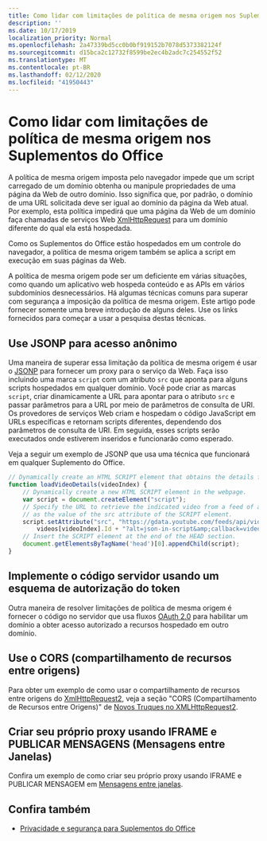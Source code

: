 ```yaml
---
title: Como lidar com limitações de política de mesma origem nos Suplementos do Office
description: ''
ms.date: 10/17/2019
localization_priority: Normal
ms.openlocfilehash: 2a47339bd5cc0b0bf919152b7078d5373382124f
ms.sourcegitcommit: d15bca2c12732f8599be2ec4b2adc7c254552f52
ms.translationtype: MT
ms.contentlocale: pt-BR
ms.lasthandoff: 02/12/2020
ms.locfileid: "41950443"
---
```

# <a name="addressing-same-origin-policy-limitations-in-office-add-ins"></a>Como lidar com limitações de política de mesma origem nos Suplementos do Office

A política de mesma origem imposta pelo navegador impede que um script carregado de um domínio obtenha ou manipule propriedades de uma página da Web de outro domínio. Isso significa que, por padrão, o domínio de uma URL solicitada deve ser igual ao domínio da página da Web atual. Por exemplo, esta política impedirá que uma página da Web de um domínio faça chamadas de serviços Web [XmlHttpRequest](https://www.w3.org/TR/XMLHttpRequest/) para um domínio diferente do qual ela está hospedada.

Como os Suplementos do Office estão hospedados em um controle do navegador, a política de mesma origem também se aplica a script em execução em suas páginas da Web.

A política de mesma origem pode ser um deficiente em várias situações, como quando um aplicativo web hospeda conteúdo e as APIs em vários subdomínios desnecessários. Há algumas técnicas comuns para superar com segurança a imposição da política de mesma origem. Este artigo pode fornecer somente uma breve introdução de alguns deles. Use os links fornecidos para começar a usar a pesquisa destas técnicas.

## <a name="use-jsonp-for-anonymous-access"></a>Use JSONP para acesso anônimo

Uma maneira de superar essa limitação da política de mesma origem é usar o [JSONP](https://www.w3schools.com/js/js_json_jsonp.asp) para fornecer um proxy para o serviço da Web. Faça isso incluindo uma marca `script` com um atributo `src` que aponta para alguns scripts hospedados em qualquer domínio. Você pode criar as marcas `script`, criar dinamicamente a URL para apontar para o atributo `src` e passar parâmetros para a URL por meio de parâmetros de consulta de URI. Os provedores de serviços Web criam e hospedam o código JavaScript em URLs específicas e retornam scripts diferentes, dependendo dos parâmetros de consulta de URI. Em seguida, esses scripts serão executados onde estiverem inseridos e funcionarão como esperado.

Veja a seguir um exemplo de JSONP que usa uma técnica que funcionará em qualquer Suplemento do Office.

```js
// Dynamically create an HTML SCRIPT element that obtains the details for the specified video.
function loadVideoDetails(videoIndex) {
    // Dynamically create a new HTML SCRIPT element in the webpage.
    var script = document.createElement("script");
    // Specify the URL to retrieve the indicated video from a feed of a current list of videos,
    // as the value of the src attribute of the SCRIPT element. 
    script.setAttribute("src", "https://gdata.youtube.com/feeds/api/videos/" + 
        videos[videoIndex].Id + "?alt=json-in-script&amp;callback=videoDetailsLoaded");
    // Insert the SCRIPT element at the end of the HEAD section.
    document.getElementsByTagName('head')[0].appendChild(script);
}

```


## <a name="implement-server-side-code-using-a-token-based-authorization-scheme"></a>Implemente o código servidor usando um esquema de autorização do token

Outra maneira de resolver limitações de política de mesma origem é fornecer o código no servidor que usa fluxos [OAuth 2.0](https://oauth.net/2/) para habilitar um domínio a obter acesso autorizado a recursos hospedado em outro domínio. 


## <a name="use-cross-origin-resource-sharing-cors"></a>Use o CORS (compartilhamento de recursos entre origens)


Para obter um exemplo de como usar o compartilhamento de recursos entre origens do [XmlHttpRequest2](https://dvcs.w3.org/hg/xhr/raw-file/tip/Overview.html), veja a seção "CORS (Compartilhamento de Recursos entre Origens)" de [Novos Truques no XMLHttpRequest2](https://www.html5rocks.com/en/tutorials/file/xhr2/).


## <a name="build-your-own-proxy-using-iframe-and-post-message-cross-window-messaging"></a>Criar seu próprio proxy usando IFRAME e PUBLICAR MENSAGENS (Mensagens entre Janelas)


Confira um exemplo de como criar seu próprio proxy usando IFRAME e PUBLICAR MENSAGEM em [Mensagens entre janelas](http://ejohn.org/blog/cross-window-messaging/).


## <a name="see-also"></a>Confira também

- [Privacidade e segurança para Suplementos do Office](../concepts/privacy-and-security.md)
    
